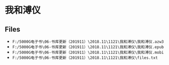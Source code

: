 # 我和溥仪

## Files

- `F:/5000G电子书\06-书库更新（201911）\2018.11\1121\我和溥仪\我和溥仪.azw3`
- `F:/5000G电子书\06-书库更新（201911）\2018.11\1121\我和溥仪\我和溥仪.epub`
- `F:/5000G电子书\06-书库更新（201911）\2018.11\1121\我和溥仪\我和溥仪.mobi`
- `F:/5000G电子书\06-书库更新（201911）\2018.11\1121\我和溥仪\files.txt`
